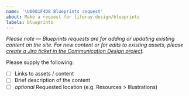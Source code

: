 ```yaml
---
name: '\U0001F4D8 Blueprints request'
about: Make a request for liferay.design/blueprints
labels: blueprints
---
```


_Please note — Blueprints requests are for adding or updating existing content on the site. For new content or for edits to existing assets, please [create a Jira ticket in the Communication Design project](https://issues.liferay.com/projects/COMMDESIGN/issues?filter=allopenissues)._

Please supply the following:

- [ ] Links to assets / content
- [ ] Brief description of the content
- [ ] _optional_ Requested location (e.g. Resources > Illustrations)
